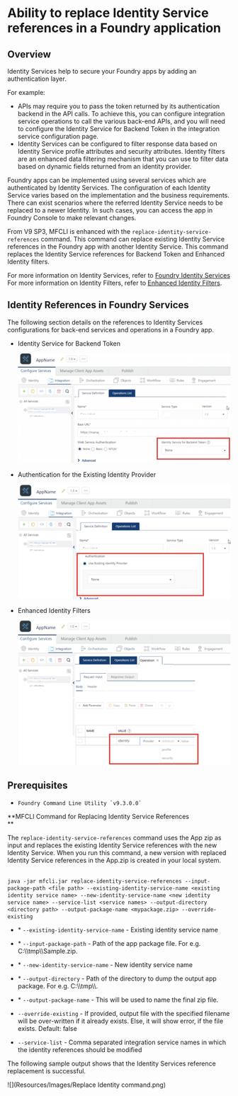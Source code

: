 ﻿  

Ability to replace Identity Service references in a Foundry application
======================================================================

Overview
--------

Identity Services help to secure your Foundry apps by adding an authentication layer.

For example:

*   APIs may require you to pass the token returned by its authentication backend in the API calls. To achieve this, you can configure integration service operations to call the various back-end APIs, and you will need to configure the Identity Service for Backend Token in the integration service configuration page.
*   Identity Services can be configured to filter response data based on Identity Service profile attributes and security attributes. Identity filters are an enhanced data filtering mechanism that you can use to filter data based on dynamic fields returned from an identity provider.
    

Foundry apps can be implemented using several services which are authenticated by Identity Services. The configuration of each Identity Service varies based on the implementation and the business requirements. There can exist scenarios where the referred Identity Service needs to be replaced to a newer Identity. In such cases, you can access the app in Foundry Console to make relevant changes.

From V9 SP3, MFCLI is enhanced with the `replace-identity-service-references` command. This command can replace existing Identity Service references in the Foundry app with another Identity Service. This command replaces the Identity Service references for Backend Token and Enhanced Identity filters.

For more information on Identity Services, refer to [Foundry Identity Services](Identity.md#Enhanced)  
For more information on Identity Filters, refer to [Enhanced Identity Filters](https://docs.voltmx.com/voltmxlibrary/voltmxfoundry/voltmx_foundry_user_guide/Content/Identity_Filters_Integration.md#Enhanced).

Identity References in Foundry Services
--------------------------------------

The following section details on the references to Identity Services configurations for back-end services and operations in a Foundry app.

*   Identity Service for Backend Token
    
    ![](Resources/Images/IdentityforBackendToken.png)
    
*   Authentication for the Existing Identity Provider
    
    ![](Resources/Images/IdentityforBackendAuthentication.png)
    
*   Enhanced Identity Filters
    
    ![](Resources/Images/IdentityforRequestBodyHeader.png)
    

Prerequisites
-------------

*   `` Foundry Command Line Utility `v9.3.0.0` ``

**MFCLI Command for Replacing Identity Service References  
**

The `replace-identity-service-references` command uses the App zip as input and replaces the existing Identity Service references with the new Identity Service. When you run this command, a new version with replaced Identity Service references in the App.zip is created in your local system.

```
   
java -jar mfcli.jar replace-identity-service-references --input-package-path <file path> --existing-identity-service-name <existing identity service name> --new-identity-service-name <new identity service name> --service-list <service names> --output-directory <directory path> --output-package-name <mypackage.zip> --override-existing  

```

*   \* `--existing-identity-service-name` - Existing identity service name
    
*   \* `--input-package-path` - Path of the app package file. For e.g. C:\\\\tmp\\\\Sample.zip.
    
*   \* `--new-identity-service-name` - New identity service name
    
*   \* `--output-directory` - Path of the directory to dump the output app package. For e.g. C:\\\\tmp\\\\.
    
*   \* `--output-package-name` - This will be used to name the final zip file.
    
*   `--override-existing` - If provided, output file with the specified filename will be over-written if it already exists. Else, it will show error, if the file exists. Default: false
    
*   `--service-list` - Comma separated integration service names in which the identity references should be modified
    

The following sample output shows that the Identity Services reference replacement is successful.

![](Resources/Images/Replace Identity command.png)
